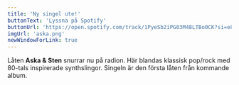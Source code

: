```yaml
---
title: 'Ny singel ute!'
buttonText: 'Lyssna på Spotify'
buttonUrl: 'https://open.spotify.com/track/1PyeSb2iPG03M48LTBo0CK?si=e842c7385dc84074'
imgUrl: 'aska.png'
newWindowForLink: true
---
```


Låten **Aska & Sten** snurrar nu på radion. Här blandas klassisk pop/rock med 
80-tals inspirerade synthslingor. Singeln är den första låten från kommande album.
